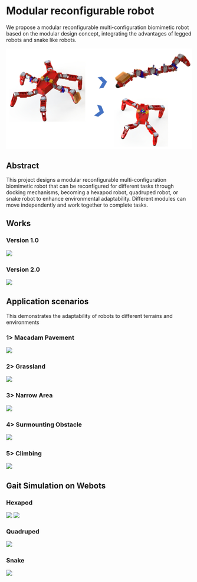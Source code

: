 # Modular reconfigurable robot

We propose a modular reconfigurable multi-configuration biomimetic robot based on the modular design concept, integrating the advantages of legged robots and snake like robots.

![](https://github.com/Scalpelapex/Images/blob/main/MRR/review.png)

## Abstract

This project designs a modular reconfigurable multi-configuration biomimetic robot that can be reconfigured for different tasks through docking mechanisms, becoming a hexapod robot, quadruped robot, or snake robot to enhance environmental adaptability. Different modules can move independently and work together to complete tasks.

## Works

### Version 1.0

![](https://youtu.be/oa4fZSeTry0)

### Version 2.0

![](https://youtu.be/33fWOx1gzGU)

## Application scenarios

This demonstrates the adaptability of robots to different terrains and environments

### 1> Macadam Pavement

![](https://github.com/Scalpelapex/Images/blob/main/MRR/ZZ_6.gif)

### 2> Grassland

![](https://github.com/Scalpelapex/Images/blob/main/MRR/ZZ_4.gif)

### 3> Narrow Area

![](https://github.com/Scalpelapex/Images/blob/main/MRR/Snake.gif)

### 4> Surmounting Obstacle

![](https://github.com/Scalpelapex/Images/blob/main/YZ.gif)

### 5> Climbing

![](https://github.com/Scalpelapex/Images/blob/main/SP.gif)

## Gait Simulation on Webots

### Hexapod

![](https://github.com/Scalpelapex/Images/blob/main/LZ_01.gif)
![](https://github.com/Scalpelapex/Images/blob/main/LZ_02.gif)

### Quadruped

![](https://github.com/Scalpelapex/Images/blob/main/MRR/sizu.gif)

### Snake

![](https://github.com/Scalpelapex/Images/blob/main/SX.gif)
